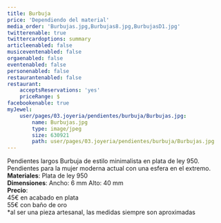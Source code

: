 ```yaml
---
title: Burbuja
price: 'Dependiendo del material'
media_order: 'Burbujas.jpg,Burbujas8.jpg,BurbujasD1.jpg'
twitterenable: true
twittercardoptions: summary
articleenabled: false
musiceventenabled: false
orgaenabled: false
eventenabled: false
personenabled: false
restaurantenabled: false
restaurant:
    acceptsReservations: 'yes'
    priceRange: $
facebookenable: true
myJewel:
    user/pages/03.joyeria/pendientes/burbuja/Burbujas.jpg:
        name: Burbujas.jpg
        type: image/jpeg
        size: 630921
        path: user/pages/03.joyeria/pendientes/burbuja/Burbujas.jpg
---
```


Pendientes largos Burbuja de estilo minimalista en plata de ley 950.
Pendientes para la mujer moderna actual con una esfera en el extremo. </br>
**Materiales**: Plata de ley 950</br>
**Dimensiones**: Ancho: 6 mm Alto: 40 mm </br>
**Precio**:</br>
45€ en acabado en plata </br>
55€ con baño de oro</br>
*al ser una pieza artesanal, las medidas siempre son aproximadas